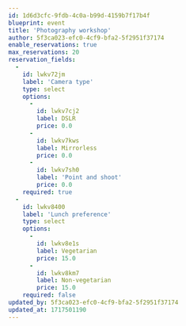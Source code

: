 ```yaml
---
id: 1d6d3cfc-9fdb-4c0a-b99d-4159b7f17b4f
blueprint: event
title: 'Photography workshop'
author: 5f3ca023-efc0-4cf9-bfa2-5f2951f37174
enable_reservations: true
max_reservations: 20
reservation_fields:
  -
    id: lwkv72jm
    label: 'Camera type'
    type: select
    options:
      -
        id: lwkv7cj2
        label: DSLR
        price: 0.0
      -
        id: lwkv7kws
        label: Mirrorless
        price: 0.0
      -
        id: lwkv7sh0
        label: 'Point and shoot'
        price: 0.0
    required: true
  -
    id: lwkv8400
    label: 'Lunch preference'
    type: select
    options:
      -
        id: lwkv8e1s
        label: Vegetarian
        price: 15.0
      -
        id: lwkv8km7
        label: Non-vegetarian
        price: 15.0
    required: false
updated_by: 5f3ca023-efc0-4cf9-bfa2-5f2951f37174
updated_at: 1717501190
---
```

